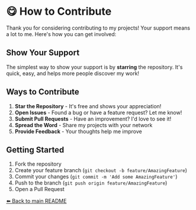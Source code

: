 # 😋 How to Contribute

Thank you for considering contributing to my projects! Your support means a lot to me. Here's how you can get involved:

## Show Your Support

The simplest way to show your support is by **starring** the repository. It's quick, easy, and helps more people discover my work!

## Ways to Contribute

1. **Star the Repository** - It's free and shows your appreciation!
2. **Open Issues** - Found a bug or have a feature request? Let me know!
3. **Submit Pull Requests** - Have an improvement? I'd love to see it!
4. **Spread the Word** - Share my projects with your network
5. **Provide Feedback** - Your thoughts help me improve

## Getting Started
1. Fork the repository
2. Create your feature branch (`git checkout -b feature/AmazingFeature`)
3. Commit your changes (`git commit -m 'Add some AmazingFeature'`)
4. Push to the branch (`git push origin feature/AmazingFeature`)
5. Open a Pull Request

[⬅️ Back to main README](README.md)
